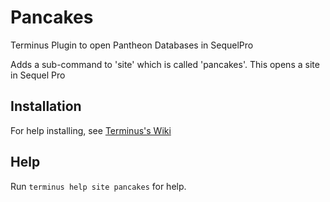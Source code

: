 # Pancakes

Terminus Plugin to open Pantheon Databases in SequelPro

Adds a sub-command to 'site' which is called 'pancakes'. This opens a site in Sequel Pro

## Installation
For help installing, see [Terminus's Wiki](https://github.com/pantheon-systems/terminus/wiki/Plugins)

## Help
Run `terminus help site pancakes` for help.
